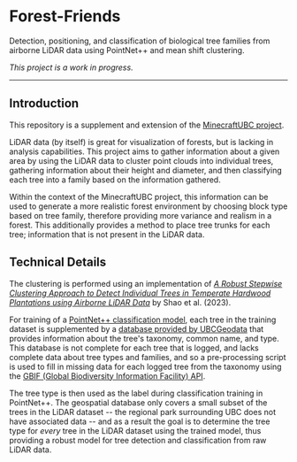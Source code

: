 # Forest-Friends
Detection, positioning, and classification of biological tree families from airborne LiDAR data using PointNet++ and mean shift clustering.

*This project is a work in progress.*

___

## Introduction

This repository is a supplement and extension of the [MinecraftUBC project](https://github.com/ashtanmistal/minecraftUBC).

LiDAR data (by itself) is great for visualization of forests, but is lacking in analysis capabilities. This project aims to gather information about a given area by using the LiDAR data to cluster point clouds into individual trees, gathering information about their height and diameter, and then classifying each tree into a family based on the information gathered.

Within the context of the MinecraftUBC project, this information can be used to generate a more realistic forest environment by choosing block type based on tree family, therefore providing more variance and realism in a forest. This additionally provides a method to place tree trunks for each tree; information that is not present in the LiDAR data.

## Technical Details

The clustering is performed using an implementation of [*A Robust Stepwise Clustering Approach to Detect Individual Trees in Temperate Hardwood Plantations using Airborne LiDAR Data*](https://doi.org/10.3390/rs15051241) by Shao et al. (2023).

For training of a [PointNet++ classification model](https://doi.org/10.48550/arXiv.1706.02413), each tree in the training dataset is supplemented by a [database provided by UBCGeodata](https://github.com/UBCGeodata/ubc-geospatial-opendata) that provides information about the tree's taxonomy, common name, and type. This database is not complete for each tree that is logged, and lacks complete data about tree types and families, and so a pre-processing script is used to fill in missing data for each logged tree from the taxonomy using the [GBIF (Global Biodiversity Information Facility) API](https://www.gbif.org/developer/summary).

The tree type is then used as the label during classification training in PointNet++. The geospatial database only covers a small subset of the trees in the LiDAR dataset -- the regional park surrounding UBC does not have associated data -- and as a result the goal is to determine the tree type for *every* tree in the LiDAR dataset using the trained model, thus providing a robust model for tree detection and classification from raw LiDAR data.
